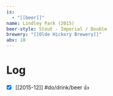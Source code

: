 ```yaml
---
is:
  - "[[beer]]"
name: Lindley Park (2015)
beer-style: Stout - Imperial / Double
brewery: "[[Olde Hickory Brewery]]"
abv: 10
---
```

# Log
- [x] [[2015-12]] #do/drink/beer 👍
